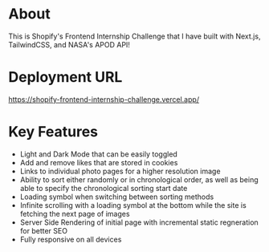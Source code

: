 # About
This is Shopify's Frontend Internship Challenge that I have built with Next.js, TailwindCSS, and NASA's APOD API! 

# Deployment URL
https://shopify-frontend-internship-challenge.vercel.app/

# Key Features
* Light and Dark Mode that can be easily toggled
* Add and remove likes that are stored in cookies
* Links to individual photo pages for a higher resolution image
* Ability to sort either randomly or in chronological order, as well as being able to specify the chronological sorting start date 
* Loading symbol when switching between sorting methods
* Infinite scrolling with a loading symbol at the bottom while the site is fetching the next page of images
* Server Side Rendering of initial page with incremental static regneration for better SEO
* Fully responsive on all devices
